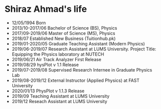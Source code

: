 Shiraz Ahmad's life
===============

- 12/05/1994 Born
- 2013/10-2017/06 Bachelor of Science (BS), Physics
- 2017/09-2019/06 Master of Science (MS), Physics
- 2018/07 Established New Business (Tuitionhub.pk)
- 2019/01-2020/05 Graduate Teaching Assistant (Modern Physics)
- 2019/06-2019/07 Research Assistant at LUMS University. Project Title: Equipping the Physics laboratory at NUTECH
- 2019/06/21 Air Track Analyzer First Release
- 2019/08/29 hysPlot v 1.1 Release
- 2019/07-2019/08 Supervised Research Internee in Graduate Physics Lab
- 2019/08-2019/12 External Instructor (Applied Physics) at FAST University
- 2020/01/13 PhysPlot v 1.1.3 Release
- 2019/09 Teaching Assistant at LUMS University
- 2019/12 Reseach Assistant at LUMS University
